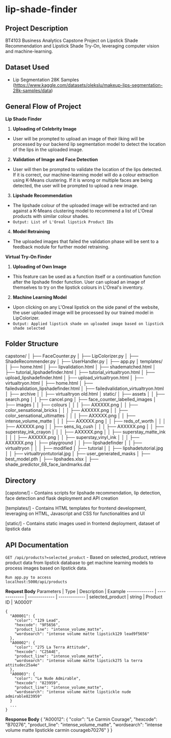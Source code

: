 # lip-shade-finder

## Project Description
BT4103 Business Analytics Capstone Project on Lipstick Shade Recommendation and Lipstick Shade Try-On, leveraging computer
vision and machine-learning.

## Dataset Used
-  Lip Segmentation 28K Samples (https://www.kaggle.com/datasets/olekslu/makeup-lips-segmentation-28k-samples/data)

## General Flow of Project
**Lip Shade Finder**
1. **Uploading of Celebrity Image**
- User will be prompted to upload an image of their liking will be processed by our backend lip segmentation model to detect the location of the lips in the uploaded image.
2. **Validation of Image and Face Detection**
- User will then be prompted to validate the location of the lips detected. If it is correct, our machine-learning model will do a colour extraction using K-Means clustering. If it is wrong or multiple faces are being detected, the user will be prompted to upload a new image.
3. **Lipshade Recommendation**
- The lipshade colour of the uploaded image will be extracted and ran against a K-Means clustering model to recommend a list of L'Oreal products with similar colour shades.
- `Output: List of L'Oreal lipstick Product IDs`
4. **Model Retraining**
- The uploaded images that failed the validation phase will be sent to a feedback module for further model retraining.

**Virtual Try-On Finder**
1. **Uploading of Own Image**
- This feature can be used as a function itself or a continuation function after the lipshade finder function. User can upload an image of themselves to try on the lipstick colours in L'Oreal's inventory.
2. **Machine Learning Model**
- Upon clicking on any L'Oreal lipstick on the side panel of the website, the user uploaded image will be processed by our trained model in LipColorizer.
- `Output: Applied lipstick shade on uploaded image based on lipstick shade selected`

## Folder Structure
capstone/
│   ├── FaceCounter.py
│   ├── LipColorizer.py
│   ├── ShadeRecommender.py
│   ├── UserHandler.py
│   ├── app.py
│   templates/
│   ├── home.html
│   ├── lipvalidation.html
│   ├── shadematched.html
│   ├── tutorial_lipshadefinder.html
│   ├── tutorial_virtualtryon.html
│   ├── upload_lipshadefinder.html
│   ├── upload_virtualtryon.html
│   ├── virtualtryon.html
│   ├── home.html
│   ├── failedvalidation_lipshadefinder.html
│   ├── failedvalidation_virtualtryon.html
│   ├── archive
│   │   ├── virtualtryon old.html
│   static/
│   ├── assets
│   │   ├── search.png
│   │   ├── cancel.png
│   ├── face_counter_labelled_images
│   ├── images
│   │   ├── colours
│   │   │   ├── AXXXXX.png
│   │   ├── color_sensational_bricks
│   │   │   ├── AXXXXX.png
│   │   ├── color_sensational_ultimattes
│   │   │   ├── AXXXXX.png
│   │   ├── intense_volume_matte
│   │   │   ├── AXXXXX.png
│   │   ├── reds_of_worth
│   │   │   ├── AXXXXX.png
│   │   ├── sens_liq_cush
│   │   │   ├── AXXXXX.png
│   │   ├── superstay_ink_crayon
│   │   │   ├── AXXXXX.png
│   │   ├── superstay_matte_ink
│   │   │   ├── AXXXXX.png
│   │   ├── superstay_vinyl_ink
│   │   │   ├── AXXXXX.png
│   ├── playground
│   │   ├── lipshadefinder
│   │   ├── virtualtryon
│   │   │   ├── modified
│   ├── tutorial
│   │   ├── lipshadetutorial.jpg
│   │   ├── virtualtryontutorial.jpg
│   ├── user_generated_masks
│   ├── best_model.pth
│   ├── lipshades.xlsx
│   ├── shade_predictor_68_face_landmarks.dat


## Directory
[capstone/] - Contains scripts for lipshade recommendation, lip detection, face detection and flask deployment and API creation

[templates/] - Contains HTML templates for frontend development, leveraging on HTML, Javascript and CSS for functionalities and UI

[static/] - Contains static images used in frontend deployment, dataset of lipstick data

## API Documentation
`GET /api/products?=selected_product` - Based on selected_product, retrieve product data from lipstick database to get machine learning models to process images based on lipstick data.
```
Run app.py to access
localhost:5000/api/products
```
**Request Body**
Parameters  | Type | Description | Example
------------- | ------------- | ------------- | ------------- |
selected_product | string | Product ID | 'A00001'
```
{
  "A00001": {
    "color": "129 Lead", 
    "hexcode": "9F5656", 
    "product_line": "intense_volume_matte", 
    "wordsearch": "intense volume matte lipstick129 lead9f5656"
  }, 
  "A00002": {
    "color": "275 La Terra Attitude", 
    "hexcode": "C25A4E", 
    "product_line": "intense_volume_matte", 
    "wordsearch": "intense volume matte lipstick275 la terra attitudec25a4e"
  }, 
  "A00003": {
    "color": "Le Nude Admirable", 
    "hexcode": "823959", 
    "product_line": "intense_volume_matte", 
    "wordsearch": "intense volume matte lipstickle nude admirable823959"
  }
  ...
}
```

**Response Body**
{
  "A00012": {
    "color": "Le Carmin Courage", 
    "hexcode": "B70276", 
    "product_line": "intense_volume_matte", 
    "wordsearch": "intense volume matte lipstickle carmin courageb70276"
  }
}

